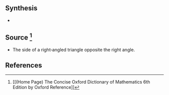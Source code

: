 ## Synthesis
- 
## Source [^1]
- The side of a right‐angled triangle opposite the right angle.
## References

[^1]: [[(Home Page) The Concise Oxford Dictionary of Mathematics 6th Edition by Oxford Reference]]